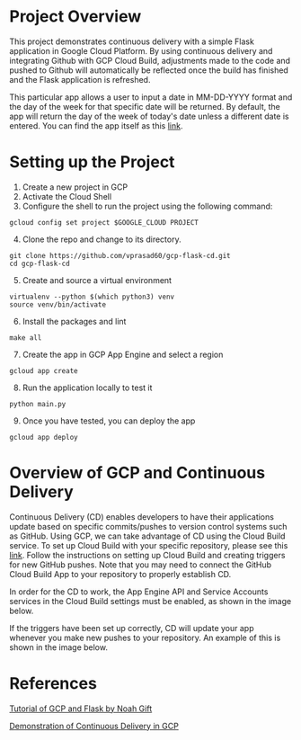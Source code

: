 # Project Overview
This project demonstrates continuous delivery with a simple Flask application in Google Cloud Platform. By using continuous delivery and integrating Github with GCP Cloud Build, adjustments made to the code and pushed to Github will automatically be reflected once the build has finished and the Flask application is refreshed. 

This particular app allows a user to input a date in MM-DD-YYYY format and the day of the week for that specific date will be returned. By default, the app will return the day of the week of today's date unless a different date is entered. You can find the app itself as this [link](https://gcp-flask-cd.uc.r.appspot.com/).

# Setting up the Project
1. Create a new project in GCP
2. Activate the Cloud Shell
3. Configure the shell to run the project using the following command:

```
gcloud config set project $GOOGLE_CLOUD PROJECT
```

4. Clone the repo and change to its directory.

```
git clone https://github.com/vprasad60/gcp-flask-cd.git
cd gcp-flask-cd
```

5. Create and source a virtual environment

```
virtualenv --python $(which python3) venv
source venv/bin/activate
```

6. Install the packages and lint 

```
make all
```

7. Create the app in GCP App Engine and select a region

```
gcloud app create
```

8. Run the application locally to test it 

```
python main.py
```

9. Once you have tested, you can deploy the app

```
gcloud app deploy
```

# Overview of GCP and Continuous Delivery
Continuous Delivery (CD) enables developers to have their applications update based on specific commits/pushes to version control systems such as GitHub. Using GCP, we can take advantage of CD using the Cloud Build service. To set up Cloud Build with your specific repository, please see this [link](https://cloud.google.com/source-repositories/docs/quickstart-triggering-builds-with-source-repositories). Follow the instructions on setting up Cloud Build and creating triggers for new GitHub pushes. Note that you may need to connect the GitHub Cloud Build App to your repository to properly establish CD. 

In order for the CD to work, the App Engine API and Service Accounts services in the Cloud Build settings must be enabled, as shown in the image below. 

If the triggers have been set up correctly, CD will update your app whenever you make new pushes to your repository. An example of this is shown in the image below. 



# References
[Tutorial of GCP and Flask by Noah Gift](https://github.com/noahgift/gcp-hello-ml)

[Demonstration of Continuous Delivery in GCP](https://www.youtube.com/watch?v=_TfWdOvQXwU) 
